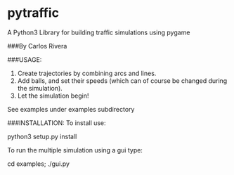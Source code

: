 # pytraffic
A Python3 Library for building traffic simulations using pygame

###By Carlos Rivera

###USAGE:
1. Create trajectories by combining arcs and lines.
2. Add balls, and set their speeds (which can of
   course be changed during the simulation).
3. Let the simulation begin!

See examples under examples subdirectory

###INSTALLATION:
To install use:

python3 setup.py install


To run the multiple simulation using a gui type:

cd examples; ./gui.py
